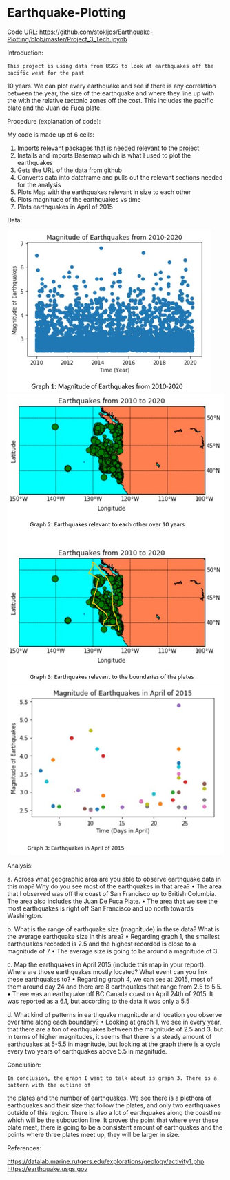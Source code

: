 # Earthquake-Plotting
Code URL: https://github.com/stokljos/Earthquake-Plotting/blob/master/Project_3_Tech.ipynb

Introduction:

	This project is using data from USGS to look at earthquakes off the pacific west for the past 
  10 years. We can plot every earthquake and see if there is any correlation between the year, 
  the size of the earthquake and where they line up with the with the relative tectonic zones off 
  the cost. This includes the pacific plate and the Juan de Fuca plate.
  
Procedure (explanation of code):

My code is made up of 6 cells:
1.	Imports relevant packages that is needed relevant to the project
2.	Installs and imports Basemap which is what I used to plot the earthquakes
3.	Gets the URL of the data from github
4.	Converts data into dataframe and pulls out the relevant sections needed for the analysis
5.	Plots Map with the earthquakes relevant in size to each other
6.	Plots magnitude of the earthquakes vs time
7.	Plots earthquakes in April of 2015

Data:

![alt text](https://github.com/stokljos/Earthquake-Plotting/blob/master/earth1.JPG)
![alt text](https://github.com/stokljos/Earthquake-Plotting/blob/master/earth2.JPG)
![alt text](https://github.com/stokljos/Earthquake-Plotting/blob/master/earth3.JPG)

Analysis:

a.	Across what geographic area are you able to observe earthquake data in this map? Why do you 
see most of the earthquakes in that area?
  •	The area that I observed was off the coast of San Francisco up to British Columbia. The area 
  also includes the Juan De Fuca Plate.
  •	The area that we see the most earthquakes is right off San Francisco and up north towards 
  Washington.

b.	What is the range of earthquake size (magnitude) in these data? What is the average earthquake
size in this area? 
  •	Regarding graph 1, the smallest earthquakes recorded is 2.5 and the highest recorded is close to 
  a magnitude of 7
  •	The average size is going to be around a magnitude of 3

c.	Map the earthquakes in April 2015 (include this map in your report). Where are those earthquakes
mostly located? What event can you link these earthquakes to?
  •	Regarding graph 4, we can see at 2015, most of them around day 24 and there are 8 earthquakes that
  range from 2.5 to 5.5.
  •	There was an earthquake off BC Canada coast on April 24th of 2015. It was reported as a 6.1, but 
  according to the data it was only a 5.5

d.	What kind of patterns in earthquake magnitude and location you observe over time along each
boundary?
  •	Looking at graph 1, we see in every year, that there are a ton of earthquakes between the 
  magnitude of 2.5 and 3, but in terms of higher magnitudes, it seems that there is a steady amount 
  of earthquakes at 5-5.5 in magnitude, but looking at the graph there is a cycle every two years of
  earthquakes above 5.5 in magnitude.
  
Conclusion:

	In conclusion, the graph I want to talk about is graph 3. There is a pattern with the outline of 
  the plates and the number of earthquakes. We see there is a plethora of earthquakes and their size 
  that follow the plates, and only two earthquakes outside of this region. There is also a lot of 
  earthquakes along the coastline which will be the subduction line. It proves the point that where 
  ever these plate meet, there is going to be a consistent amount of earthquakes and the points where 
  three plates meet up, they will be larger in size.
  
References:

https://datalab.marine.rutgers.edu/explorations/geology/activity1.php
https://earthquake.usgs.gov
